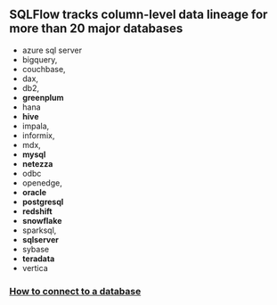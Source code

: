 ## SQLFlow tracks column-level data lineage for more than 20 major databases 

- azure sql server
- bigquery,
- couchbase,
- dax, 
- db2,
- **greenplum**
- hana
- **hive**
- impala, 
- informix,
- mdx, 
- **mysql**
- **netezza**
- odbc 
- openedge, 
- **oracle**
- **postgresql**
- **redshift**
- **snowflake**
- sparksql, 
- **sqlserver**
- sybase
- **teradata**
- vertica


### [How to connect to a database](connect-to-databases.md)